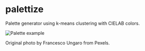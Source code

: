 # palettize

Palette generator using k-means clustering with CIELAB colors.

![Palette example](https://i.imgur.com/Ahk7vyE.jpg)

Original photo by Francesco Ungaro from Pexels.
